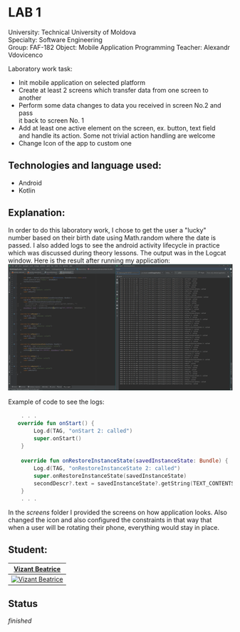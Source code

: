 # LAB 1

University: Technical University of Moldova  
Specialty: Software Engineering  
Group: FAF-182
Object: Mobile Application Programming
Teacher: Alexandr Vdovicenco

Laboratory work task:  

* Init mobile application on selected platform  
* Create at least 2 screens which transfer data from one screen to another  
* Perform some data changes to data you received in screen No.2 and pass  
it back to screen No. 1  
* Add at least one active element on the screen, ex. button, text field  
and handle its action. Some not trivial action handling are welcome  
* Change Icon of the app to custom one  

## Technologies and language used:
* Android   
* Kotlin   

## Explanation:  
In order to do this laboratory work, I chose to get the user a "lucky"  
number based on their birth date using Math.random where the date is  
passed. I also added logs to see the android activity lifecycle in practice  
which was discussed during theory lessons. The output was in the Logcat  
window. Here is the result after running my application:  
![alt text](https://raw.githubusercontent.com/DivineBee/AndroidApp/Lab1/screens/Безымянный.png)  

Example of code to see the logs:  
```kotlin
    . . .
   override fun onStart() {
        Log.d(TAG, "onStart 2: called")
        super.onStart()
    }

    override fun onRestoreInstanceState(savedInstanceState: Bundle) {
        Log.d(TAG, "onRestoreInstanceState 2: called")
        super.onRestoreInstanceState(savedInstanceState)
        secondDescr?.text = savedInstanceState?.getString(TEXT_CONTENTS, "")
    }
    . . .
```  

In the _screens_ folder I provided the screens on how application looks. 
Also changed the icon and also configured the constraints in that way that  
when a user will be rotating their phone, everything would stay in place.  

## Student:

| <a href="https://github.com/DivineBee" target="_blank">**Vizant Beatrice**</a>
| :---: |
| [![Vizant Beatrice](https://avatars0.githubusercontent.com/u/49019844?s=200&u=b232b6a4e7d387d304f0b7938eabe6cf742bacb8&v=4)](http://github.com/DivineBee)

## Status
_finished_
